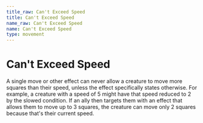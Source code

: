 ```yaml
---
title_raw: Can't Exceed Speed
title: Can't Exceed Speed
name_raw: Can't Exceed Speed
name: Can't Exceed Speed
type: movement
---
```


# Can't Exceed Speed

A single move or other effect can never allow a creature to move more squares than their speed, unless the effect specifically states otherwise. For example, a creature with a speed of 5 might have that speed reduced to 2 by the slowed condition. If an ally then targets them with an effect that allows them to move up to 3 squares, the creature can move only 2 squares because that's their current speed.
